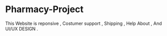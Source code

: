 # Pharmacy-Project
This Website is reponsive , Costumer support , Shipping , Help About , And UI/UX DESIGN .
